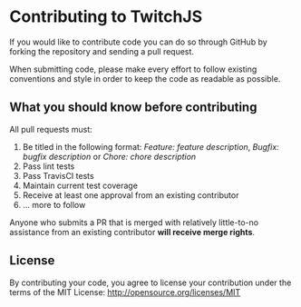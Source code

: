# Contributing to TwitchJS

If you would like to contribute code you can do so through GitHub by forking the repository and sending a pull request.

When submitting code, please make every effort to follow existing conventions and style in order to keep the code as readable as possible.


## What you should know before contributing

All pull requests must:
1. Be titled in the following format: _Feature: feature description_, _Bugfix: bugfix description_ or _Chore: chore description_
1. Pass lint tests
1. Pass TravisCI tests
1. Maintain current test coverage
1. Receive at least one approval from an existing contributor
1. ... more to follow

Anyone who submits a PR that is merged with relatively little-to-no assistance from an existing contributor **will receive merge rights**.


## License

By contributing your code, you agree to license your contribution under the terms of the MIT License: http://opensource.org/licenses/MIT
